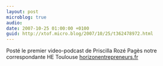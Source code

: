 ```yaml
---
layout: post
microblog: true
audio: 
date: 2007-10-25 01:00:00 +0100
guid: http://xtof.micro.blog/2007/10/25/t362478972.html
---
```

Posté le premier video-podcast de Priscilla Rozé Pagès notre correspondante HE Toulouse [horizonentrepreneurs.fr](http://horizonentrepreneurs.fr/)
